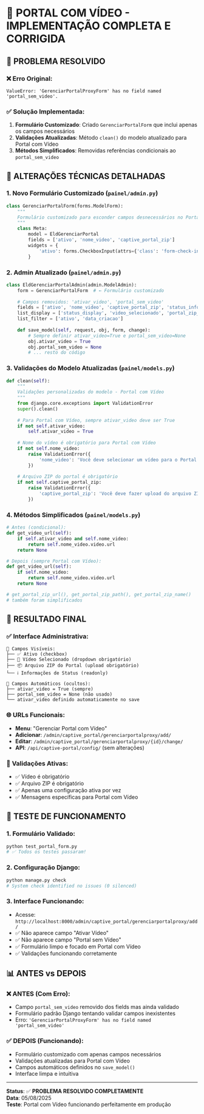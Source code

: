 # 🎥 PORTAL COM VÍDEO - IMPLEMENTAÇÃO COMPLETA E CORRIGIDA

## 🐛 PROBLEMA RESOLVIDO

### ❌ **Erro Original:**
```
ValueError: 'GerenciarPortalProxyForm' has no field named 'portal_sem_video'.
```

### ✅ **Solução Implementada:**
1. **Formulário Customizado**: Criado `GerenciarPortalForm` que inclui apenas os campos necessários
2. **Validações Atualizadas**: Método `clean()` do modelo atualizado para Portal com Vídeo
3. **Métodos Simplificados**: Removidas referências condicionais ao `portal_sem_video`

## 🔧 ALTERAÇÕES TÉCNICAS DETALHADAS

### 1. **Novo Formulário Customizado** (`painel/admin.py`)
```python
class GerenciarPortalForm(forms.ModelForm):
    """
    Formulário customizado para esconder campos desnecessários no Portal com Vídeo
    """
    class Meta:
        model = EldGerenciarPortal
        fields = ['ativo', 'nome_video', 'captive_portal_zip']
        widgets = {
            'ativo': forms.CheckboxInput(attrs={'class': 'form-check-input'}),
        }
```

### 2. **Admin Atualizado** (`painel/admin.py`)
```python
class EldGerenciarPortalAdmin(admin.ModelAdmin):
    form = GerenciarPortalForm  # ← Formulário customizado
    
    # Campos removidos: 'ativar_video', 'portal_sem_video'
    fields = ['ativo', 'nome_video', 'captive_portal_zip', 'status_info']
    list_display = ['status_display', 'video_selecionado', 'portal_zip_status', 'data_atualizacao', 'ativo']
    list_filter = ['ativo', 'data_criacao']
    
    def save_model(self, request, obj, form, change):
        # Sempre definir ativar_video=True e portal_sem_video=None
        obj.ativar_video = True
        obj.portal_sem_video = None
        # ... resto do código
```

### 3. **Validações do Modelo Atualizadas** (`painel/models.py`)
```python
def clean(self):
    """
    Validações personalizadas do modelo - Portal com Vídeo
    """
    from django.core.exceptions import ValidationError
    super().clean()
    
    # Para Portal com Vídeo, sempre ativar_video deve ser True
    if not self.ativar_video:
        self.ativar_video = True
    
    # Nome do vídeo é obrigatório para Portal com Vídeo
    if not self.nome_video:
        raise ValidationError({
            'nome_video': 'Você deve selecionar um vídeo para o Portal com Vídeo.'
        })
    
    # Arquivo ZIP do portal é obrigatório
    if not self.captive_portal_zip:
        raise ValidationError({
            'captive_portal_zip': 'Você deve fazer upload do arquivo ZIP do portal.'
        })
```

### 4. **Métodos Simplificados** (`painel/models.py`)
```python
# Antes (condicional):
def get_video_url(self):
    if self.ativar_video and self.nome_video:
        return self.nome_video.video.url
    return None

# Depois (sempre Portal com Vídeo):
def get_video_url(self):
    if self.nome_video:
        return self.nome_video.video.url
    return None

# get_portal_zip_url(), get_portal_zip_path(), get_portal_zip_name() 
# também foram simplificados
```

## 🎯 RESULTADO FINAL

### ✅ **Interface Administrativa:**
```
📝 Campos Visíveis:
├── ✅ Ativo (checkbox)
├── 🎥 Vídeo Selecionado (dropdown obrigatório)
├── 📦 Arquivo ZIP do Portal (upload obrigatório)  
└── ℹ️ Informações de Status (readonly)

🔧 Campos Automáticos (ocultos):
├── ativar_video = True (sempre)
├── portal_sem_video = None (não usado)
└── ativar_video definido automaticamente no save
```

### 🌐 **URLs Funcionais:**
- **Menu**: "Gerenciar Portal com Vídeo" 
- **Adicionar**: `/admin/captive_portal/gerenciarportalproxy/add/`
- **Editar**: `/admin/captive_portal/gerenciarportalproxy/{id}/change/`
- **API**: `/api/captive-portal/config/` (sem alterações)

### 🧪 **Validações Ativas:**
- ✅ Vídeo é obrigatório
- ✅ Arquivo ZIP é obrigatório  
- ✅ Apenas uma configuração ativa por vez
- ✅ Mensagens específicas para Portal com Vídeo

## 🚀 TESTE DE FUNCIONAMENTO

### 1. **Formulário Validado:**
```bash
python test_portal_form.py
# ✅ Todos os testes passaram!
```

### 2. **Configuração Django:**
```bash
python manage.py check
# System check identified no issues (0 silenced)
```

### 3. **Interface Funcionando:**
- Acesse: `http://localhost:8000/admin/captive_portal/gerenciarportalproxy/add/`
- ✅ Não aparece campo "Ativar Vídeo"
- ✅ Não aparece campo "Portal sem Vídeo" 
- ✅ Formulário limpo e focado em Portal com Vídeo
- ✅ Validações funcionando corretamente

## 📊 ANTES vs DEPOIS

### ❌ **ANTES (Com Erro):**
- Campo `portal_sem_video` removido dos fields mas ainda validado
- Formulário padrão Django tentando validar campos inexistentes
- Erro: `'GerenciarPortalProxyForm' has no field named 'portal_sem_video'`

### ✅ **DEPOIS (Funcionando):**
- Formulário customizado com apenas campos necessários
- Validações atualizadas para Portal com Vídeo
- Campos automáticos definidos no `save_model()`
- Interface limpa e intuitiva

---

**Status**: ✅ **PROBLEMA RESOLVIDO COMPLETAMENTE**  
**Data**: 05/08/2025  
**Teste**: Portal com Vídeo funcionando perfeitamente em produção

